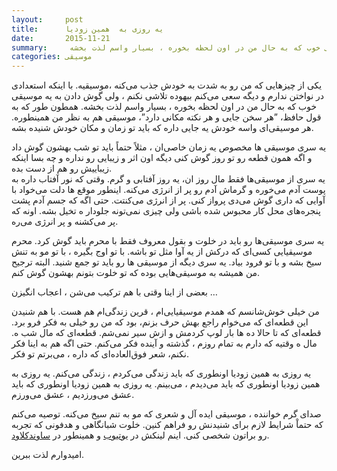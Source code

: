 ```yaml
---
layout:     post
title:      یه روزی به  همین زودیا
date:       2015-11-21
summary:     یکی از چیزهایی که من رو به شدت به خودش جذب می‌کنه ،‌موسیقیه. با اینکه استعدادی در نواختن ندارم و دیگه سعی می‌کنم بیهوده تلاشی نکنم ،‌ ولی گوش دادن به یه موسیقی خوب که به حال من در اون لحظه بخوره ،‌ بسیار واسم لذت بخشه. 
categories: موسیقی
---
```


یکی از چیزهایی که من رو به شدت به خودش جذب می‌کنه ،‌موسیقیه. با اینکه استعدادی در نواختن ندارم و دیگه سعی می‌کنم بیهوده تلاشی نکنم ،‌ ولی گوش دادن به یه موسیقی خوب که به حال من در اون لحظه بخوره ،‌ بسیار واسم لذت بخشه. 
همطون طور که به قول حافظ، ”هر سخن جایی و هر نکته مکانی دارد”، موسیقی هم به نظر من همینطوره. هر موسیقی‌ای واسه خودش یه جایی داره که باید تو زمان و مکان خودش شنیده بشه. 

یه سری موسیقی ها مخصوص یه زمان خاصی‌ان ،  مثلاً حتماً باید تو شب بهشون گوش داد و اگه همون قطعه رو تو روز گوش کنی دیگه اون اثر و زیبایی رو نداره و چه بسا اینکه زیباییش رو هم از دست بده. 	
یه سری از موسیقی‌ها فقط مال روز‌ ان، یه روز آفتابی و گرم. وقتی که نور آفتاب داره به پوست آدم می‌خوره و گرماش آدم رو پر از انرژی می‌کنه. اینطور موقع ها دلت می‌خواد با آوایی که داری گوش می‌دی پرواز کنی. پر از انرژی می‌کنتت. حتی اگه که جسم آدم پشت پنجره‌های محل کار محبوس شده باشی ولی چیزی نمی‌تونه جلودار ه تخیل بشه. اونه که پر می‌کشنه و پر انرژی می‌ره.

یه سری موسیقی‌ها رو باید در خلوت و بقول معروف فقط با محرم باید گوش کرد. محرم موسیقیایی کسی‌ای که درکش از یه آوا مثل تو باشه. با تو اوج بگیره ،‌ با تو مو به تنش سیخ بشه و با تو فرود بیاد.
یه سری دیگه از موسیقی ها رو باید تو جمع شنید. البته ترجیح من همیشه به موسیقی‌هایی بوده که تو خلوت بتونم بهشون گوش کنم. 

بعضی از اینا وقتی با هم ترکیب می‌شن ،‌ اعجاب انگیزن … 

من خیلی خوش‌شانسم که همدم موسیقیایی‌ام ، قرین زندگی‌ام هم هست. با هم شنیدن این قطعه‌ای که می‌خوام راجع بهش حرف بزنم، بود که من رو خیلی به فکر فرو برد. قطعه‌ای که تا حالا ده‌ ها بار لوپ کردمش و ازش سیر نمی‌شم. قطعه‌ای که مال شب ه. مال ه وقتیه که دارم به تمام روزم ،‌ گذشته و آینده فکر می‌کنم. حتی اگه هم به اینا فکر نکنم، شعر فوق‌العاده‌ای که داره ، می‌برتم تو فکر.

یه روزی به همین زودیا اونطوری که باید زندگی می‌کردم ، زندگی می‌کنم.
یه روزی به همین زودیا اونطوری که باید می‌دیدم ، می‌بینم.
یه روزی به همین زودیا  اونطوری که باید عشق می‌ورزدیم ، عشق می‌ورزم. 

صدای گرم خواننده ، موسیقی ایده آل و شعری که مو به تنم سیخ می‌کنه. توصیه می‌کنم که حتماْ شرایط لازم برای شنیدنش رو فراهم کنین. خلوت شبانگاهی و هدفونی که تجربه رو براتون شخصی کنی. اینم لینکش در [یوتیوب](http://www.youtube.com/watch?v=ODC7ePKSqBQ)  و همینطور در [ساوندکلاود](https://soundcloud.com/matthewandtheatlas/another-way).

امیدوارم لذت ببرین.